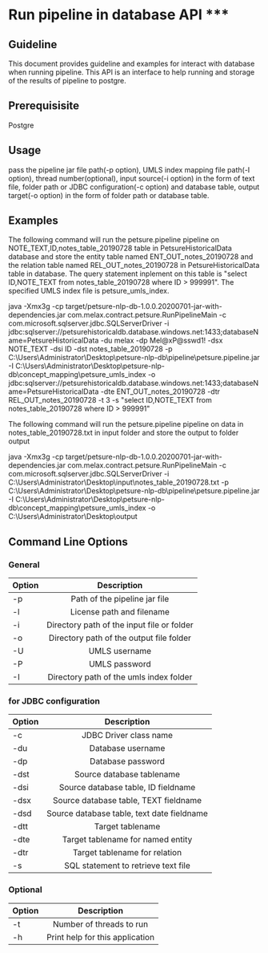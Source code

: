 # Run pipeline in database API ***


## Guideline
This document provides guideline and examples for interact with database when running pipeline. This API is an interface to help running and storage of the results of pipeline to postgre.
## Prerequisisite
Postgre

## Usage
pass the pipeline jar file path(-p option), UMLS index mapping file path(-I option), thread number(optional), input source(-i option) in the form of text file, folder path or JDBC configuration(-c option) and database table, output target(-o option) in the form of folder path or database table.

## Examples
The following command will run the petsure.pipeline pipeline on NOTE_TEXT,ID,notes_table_20190728 table in PetsureHistoricalData database and store the entity table named ENT_OUT_notes_20190728 and the relation table named REL_OUT_notes_20190728 in PetsureHistoricalData table in database. The query statement inplement on this table is "select ID,NOTE_TEXT from notes_table_20190728 where ID > 999991". The specified UMLS index file is petsure_umls_index.

java -Xmx3g -cp target/petsure-nlp-db-1.0.0.20200701-jar-with-dependencies.jar com.melax.contract.petsure.RunPipelineMain
  -c com.microsoft.sqlserver.jdbc.SQLServerDriver -i jdbc:sqlserver://petsurehistoricaldb.database.windows.net:1433;databaseName=PetsureHistoricalData   -du  melax
    -dp  Mel@xP@sswd1! -dsx NOTE_TEXT -dsi ID -dst notes_table_20190728  -p C:\Users\Administrator\Desktop\petsure-nlp-db\pipeline\petsure.pipeline.jar -I C:\Users\Administrator\Desktop\petsure-nlp-db\concept_mapping\petsure_umls_index -o jdbc:sqlserver://petsurehistoricaldb.database.windows.net:1433;databaseName=PetsureHistoricalData -dte ENT_OUT_notes_20190728 -dtr REL_OUT_notes_20190728 -t 3 -s "select ID,NOTE_TEXT from notes_table_20190728 where ID > 999991"



The following command will run the petsure.pipeline pipeline on data in notes_table_20190728.txt in input folder and store the output to folder output

java -Xmx3g -cp target/petsure-nlp-db-1.0.0.20200701-jar-with-dependencies.jar com.melax.contract.petsure.RunPipelineMain
  -c com.microsoft.sqlserver.jdbc.SQLServerDriver -i C:\Users\Administrator\Desktop\input\notes_table_20190728.txt  -p C:\Users\Administrator\Desktop\petsure-nlp-db\pipeline\petsure.pipeline.jar -I C:\Users\Administrator\Desktop\petsure-nlp-db\concept_mapping\petsure_umls_index -o C:\Users\Administrator\Desktop\output
    
  ## Command Line Options
### General
| Option        | Description           | 
| ------------- |:-------------:|
| -p            | Path of the pipeline jar file | 
| -l            | License path and filename      |  
| -i            | Directory path of the input file or folder  |   
| -o            | Directory path of the output file folder|
| -U            | UMLS username|
| -P            |UMLS password|
| -I            |Directory path of the umls index folder|

### for JDBC configuration 
| Option        | Description           | 
| ------------- |:-------------:|
| -c            | JDBC Driver class name | 
| -du            | Database username      |  
| -dp            | Database password  |   
| -dst           | Source database tablename|
| -dsi            | Source database table, ID fieldname|
| -dsx            |Source database table, TEXT fieldname|
| -dsd            |Source database table, text date fieldname|
| -dtt            |Target tablename|
|-dte             |Target tablename for named entity|
|-dtr             |Target tablename for relation      |
|-s               |SQL statement to retrieve text file|

### Optional
|Option|Description|
| ------------- |:-------------:|
|-t|Number of threads to run|
|-h| Print help for this application|
  

